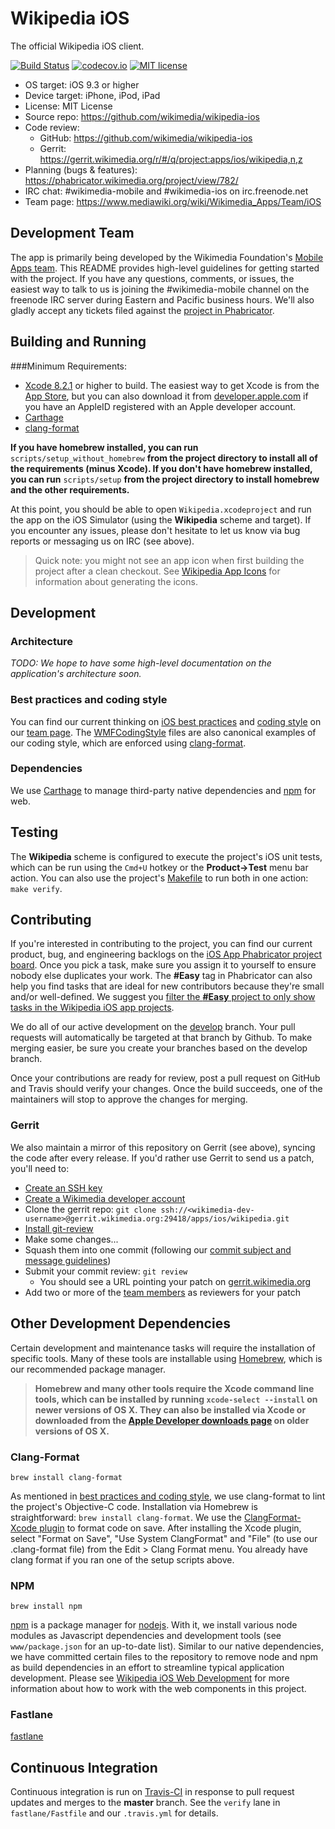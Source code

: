 # Wikipedia iOS
The official Wikipedia iOS client.

[![Build Status](https://travis-ci.org/wikimedia/wikipedia-ios.svg)](https://travis-ci.org/wikimedia/wikipedia-ios) [![codecov.io](http://codecov.io/github/wikimedia/wikipedia-ios/coverage.svg?branch=master)](http://codecov.io/github/wikimedia/wikipedia-ios?branch=master) [![MIT license](https://img.shields.io/badge/license-MIT-lightgrey.svg)](https://raw.githubusercontent.com/wikimedia/wikipedia-ios/master/LICENSE.txt)

* OS target: iOS 9.3 or higher
* Device target: iPhone, iPod, iPad
* License: MIT License
* Source repo: https://github.com/wikimedia/wikipedia-ios
* Code review:
  * GitHub: https://github.com/wikimedia/wikipedia-ios
  * Gerrit: https://gerrit.wikimedia.org/r/#/q/project:apps/ios/wikipedia,n,z
* Planning (bugs & features): https://phabricator.wikimedia.org/project/view/782/
* IRC chat: #wikimedia-mobile and #wikimedia-ios on irc.freenode.net
* Team page: https://www.mediawiki.org/wiki/Wikimedia_Apps/Team/iOS

## Development Team
The app is primarily being developed by the Wikimedia Foundation's [Mobile Apps team](https://www.mediawiki.org/wiki/Wikimedia_Apps/Team). This README provides high-level guidelines for getting started with the project. If you have any questions, comments, or issues, the easiest way to talk to us is joining the #wikimedia-mobile channel on the freenode IRC server during Eastern and Pacific business hours. We'll also gladly accept any tickets filed against the [project in Phabricator](https://phabricator.wikimedia.org/project/view/782/).

## Building and Running

###Minimum Requirements:
* [Xcode 8.2.1](https://itunes.apple.com/us/app/xcode/id497799835) or higher to build.  The easiest way to get Xcode is from the [App Store](https://itunes.apple.com/us/app/xcode/id497799835?mt=12), but you can also download it from [developer.apple.com](https://developer.apple.com/) if you have an AppleID registered with an Apple developer account.
* [Carthage](https://github.com/Carthage/Carthage)
* [clang-format](http://clang.llvm.org/docs/ClangFormat.html)


**If you have homebrew installed, you can run** `scripts/setup_without_homebrew` **from the project directory to install all of the requirements (minus Xcode). If you don't have homebrew installed, you can run** `scripts/setup` **from the project directory to install homebrew and the other requirements.**

At this point, you should be able to open `Wikipedia.xcodeproject` and run the app on the iOS Simulator (using the **Wikipedia** scheme and target). If you encounter any issues, please don't hesitate to let us know via bug reports or messaging us on IRC (see above).

> Quick note: you might not see an app icon when first building the project after a clean checkout. See [Wikipedia App Icons](docs/app-icons.md) for information about generating the icons.

## Development
### Architecture
*TODO: We hope to have some high-level documentation on the application's architecture soon.*
### Best practices and coding style
You can find our current thinking on [iOS best practices](https://www.mediawiki.org/wiki/Wikimedia_Apps/Team/iOS/BestPractices) and [coding style](https://www.mediawiki.org/wiki/Wikimedia_Apps/Team/iOS/ObjectiveCStyleGuide) on our [team page](https://www.mediawiki.org/wiki/Wikimedia_Apps/Team/iOS). The [WMFCodingStyle](./WikipediaUnitTests/Code/WMFCodingStyle.h) files are also canonical examples of our coding style, which are enforced using [clang-format](#clang-format).
### Dependencies
We use [Carthage](https://github.com/Carthage/Carthage) to manage third-party native dependencies and [npm](#npm) for web.

## Testing
The **Wikipedia** scheme is configured to execute the project's iOS unit tests, which can be run using the `Cmd+U` hotkey or the **Product->Test** menu bar action. You can also use the project's [Makefile](./Makefile) to run both in one action: `make verify`.

## Contributing
If you're interested in contributing to the project, you can find our current product, bug, and engineering backlogs on the [iOS App Phabricator project board](https://phabricator.wikimedia.org/project/view/782/). Once you pick a task, make sure you assign it to yourself to ensure nobody else duplicates your work.  The **#Easy** tag in Phabricator can also help you find tasks that are ideal for new contributors because they're small and/or well-defined.  We suggest you [filter the **#Easy** project to only show tasks in the Wikipedia iOS app projects](https://phabricator.wikimedia.org/project/board/169/query/OuulRzaqbmPh/).

We do all of our active development on the [develop](https://github.com/wikimedia/wikipedia-ios) branch. Your pull requests will automatically be targeted at that branch by Github. To make merging easier, be sure you create your branches based on the develop branch.

Once your contributions are ready for review, post a pull request on GitHub and Travis should verify your changes.  Once the build succeeds, one of the maintainers will stop to approve the changes for merging.

### Gerrit
We also maintain a mirror of this repository on Gerrit (see above), syncing the code after every release. If you'd rather use Gerrit to send us a patch, you'll need to:

- [Create an SSH key](https://help.github.com/articles/generating-an-ssh-key/)
- [Create a Wikimedia developer account](https://wikitech.wikimedia.org/wiki/Special:UserLogin/signup)
- Clone the gerrit repo: `git clone ssh://<wikimedia-dev-username>@gerrit.wikimedia.org:29418/apps/ios/wikipedia.git`
- [Install git-review](https://www.mediawiki.org/wiki/Gerrit/git-review)
- Make some changes...
- Squash them into one commit (following our [commit subject and message guidelines](https://www.mediawiki.org/wiki/Gerrit/Commit_message_guidelines))
- Submit your commit review: `git review`
  - You should see a URL pointing your patch on [gerrit.wikimedia.org](https://gerrit.wikimedia.org)
- Add two or more of the [team members](#development-team) as reviewers for your patch

## Other Development Dependencies
Certain development and maintenance tasks will require the installation of specific tools. Many of these tools are installable using [Homebrew](http://brew.sh), which is our recommended package manager.

> **Homebrew and many other tools require the Xcode command line tools, which can be installed by running `xcode-select --install` on newer versions of OS X. They can also be installed via Xcode or downloaded from the [Apple Developer downloads page](https://developer.apple.com/downloads) on older versions of OS X.**

### Clang-Format
 
`brew install clang-format`

As mentioned in [best practices and coding style](#best-practices-and-coding-style), we use clang-format to lint the project's Objective-C code. Installation via Homebrew is straightforward: `brew install clang-format`. We use the [ClangFormat-Xcode plugin](https://github.com/travisjeffery/ClangFormat-Xcode) to format code on save. After installing the Xcode plugin, select "Format on Save", "Use System ClangFormat" and "File" (to use our .clang-format file) from the Edit > Clang Format menu. You already have clang format if you ran one of the setup scripts above.

### NPM
 
`brew install npm`
 
[npm](https://www.npmjs.com/) is a package manager for [nodejs](https://nodejs.org). With it, we install various node modules as Javascript dependencies and development tools (see `www/package.json` for an up-to-date list). Similar to our native dependencies, we have committed certain files to the repository to remove node and npm as build dependencies in an effort to streamline typical application development. Please see [Wikipedia iOS Web Development](docs/web-dev.md) for more information about how to work with the web components in this project.

### Fastlane
 
[fastlane](https://fastlane.tools)

## Continuous Integration
Continuous integration is run on [Travis-CI](https://travis-ci.org) in response to pull request updates and merges to the **master** branch. See the `verify` lane in `fastlane/Fastfile` and our `.travis.yml` for details.

